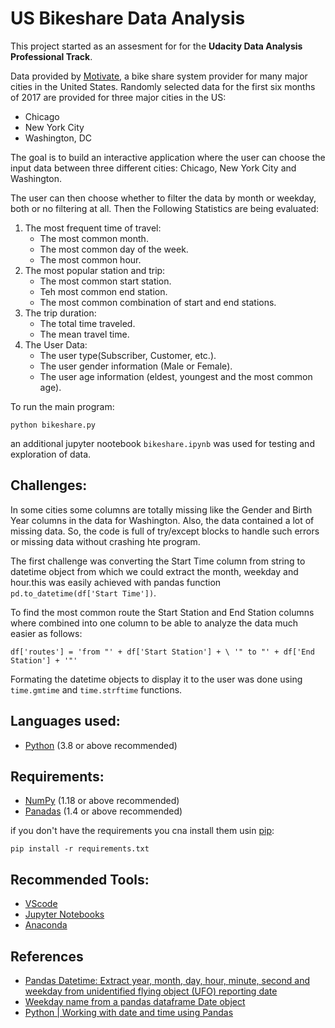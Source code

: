 # **US Bikeshare Data Analysis**

This project started as an assesment for for the **Udacity Data Analysis Professional Track**.

Data provided by [Motivate](https://www.motivateco.com/), a bike share system provider for many major cities in the United States.
Randomly selected data for the first six months of 2017 are provided for three major cities in the US:

- Chicago
- New York City
- Washington, DC

The goal is to build an interactive application where the user can choose the input data between three different cities: Chicago, New York City and Washington.

The user can then choose whether to filter the data by month or weekday, both or no filtering at all.
Then the Following Statistics are being evaluated:

1. The most frequent time of travel:
   - The most common month.
   - The most common day of the week.
   - The most common hour.
2. The most popular station and trip:
   - The most common start station.
   - Teh most common end station.
   - The most common combination of start and end stations.
3. The trip duration:
   - The total time traveled.
   - The mean travel time.
4. The User Data:
   - The user type(Subscriber, Customer, etc.).
   - The user gender information (Male or Female).
   - The user age information (eldest, youngest and the most common age).

To run the main program:

```
python bikeshare.py
```

an additional jupyter nootebook `bikeshare.ipynb` was used for testing and exploration of data.

## Challenges:

In some cities some columns are totally missing like the Gender and Birth Year columns in the data for Washington. Also, the data contained a lot of missing data. So, the code is full of try/except blocks to handle such errors or missing data without crashing hte program.

The first challenge was converting the Start Time column from string to datetime object from which we could extract the month, weekday and hour.this was easily achieved with pandas function `pd.to_datetime(df['Start Time'])`.

To find the most common route the Start Station and End Station columns where combined into one column to be able to analyze the data much easier as follows:  
```
df['routes'] = 'from "' + df['Start Station'] + \ '" to "' + df['End Station'] + '"'
```

Formating the datetime objects to display it to the user was done using `time.gmtime` and `time.strftime` functions.

## Languages used:

- [Python](https://www.python.org) (3.8 or above recommended)

## Requirements:

- [NumPy](https://numpy.org/) (1.18 or above recommended)
- [Panadas](https://pandas.pydata.org/) (1.4 or above recommended)

if you don't have the requirements you cna install them usin [pip](https://pypi.org/project/pip/):

```
pip install -r requirements.txt
```

## Recommended Tools:

- [VScode](https://code.visualstudio.com/)
- [Jupyter Notebooks](https://jupyter.org/)
- [Anaconda](https://www.anaconda.com/)

## References

- [Pandas Datetime: Extract year, month, day, hour, minute, second and weekday from unidentified flying object (UFO) reporting date](https://www.w3resource.com/python-exercises/pandas/datetime/pandas-datetime-exercise-8.php)
- [Weekday name from a pandas dataframe Date object](https://stackoverflow.com/questions/60339049/weekday-name-from-a-pandas-dataframe-date-object)
- [Python | Working with date and time using Pandas](https://www.geeksforgeeks.org/python-working-with-date-and-time-using-pandas/)
